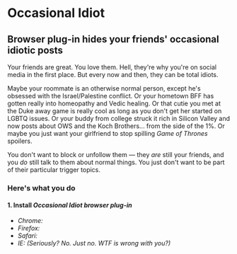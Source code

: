 # Occasional Idiot
## Browser plug-in hides your friends' occasional idiotic posts

Your friends are great. You love them. Hell, they're why you're on social media in the first place. But every now and then, they can be total idiots.

Maybe your roommate is an otherwise normal person, except he's obsessed with the Israel/Palestine conflict. Or your hometown BFF has gotten really into homeopathy and Vedic healing. Or that cutie you met at the Duke away game is really cool as long as you don't get her started on LGBTQ issues. Or your buddy from college struck it rich in Silicon Valley and now posts about OWS and the Koch Brothers... from the side of the 1%. Or maybe you just want your girlfriend to stop spilling <i>Game of Thrones</i> spoilers.

You don't want to block or unfollow them &mdash; they <i>are</i> still your friends, and you <i>do</i> still talk to them about normal things. You just don't want to be part of their particular trigger topics.

### Here's what you do

#### 1. Install <i>Occasional Idiot<i> browser plug-in

* Chrome:
* Firefox:
* Safari:
* IE: (Seriously? No. Just no. WTF is wrong with you?)

